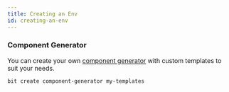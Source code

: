 ```yaml
---
title: Creating an Env
id: creating-an-env
---
```



### Component Generator

You can create your own [component generator](/) with custom templates to suit your needs.

```bash
bit create component-generator my-templates
```
